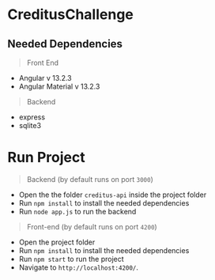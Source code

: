 # CreditusChallenge

## Needed Dependencies
> Front End
- Angular v 13.2.3
- Angular Material v 13.2.3
> Backend
- express
- sqlite3

# Run Project

> Backend (by default runs on port `3000`)
- Open the the folder `creditus-api` inside the project folder
- Run `npm install` to install the needed dependencies
- Run `node app.js` to run the backend

> Front-end (by default runs on port `4200`)
- Open the project folder 
- Run `npm install` to install the needed dependencies
- Run `npm start` to run the project
- Navigate to `http://localhost:4200/`.